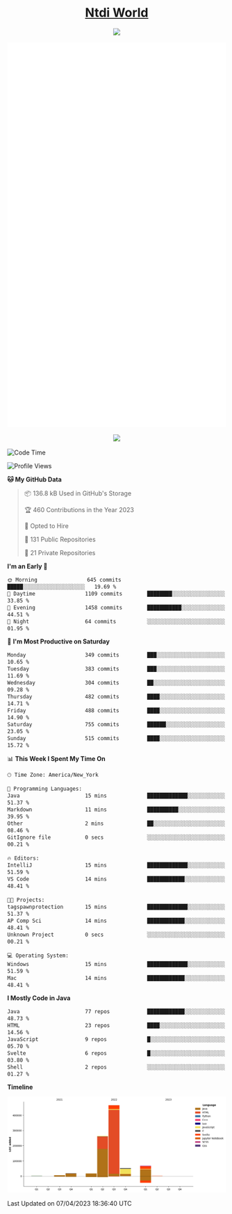 <h1 align="center"><a href="https://www.ntdi.world">Ntdi World</a></h1>
<p align="center">
  <a href="https://github.com/n-tdi"><img src="https://readme-typing-svg.herokuapp.com?lines=FullStack+Developer;Web+Developer;Open-Source+Enthusiast;Java+Developer;Spigot-API%20Developer;&center=true&width=500&height=50"></a>
</p>

<div align="center">
  <img src="/github-metrics.svg"></img>
  
  <img src="https://komarev.com/ghpvc/?username=n-tdi&color=green"></img>
</div>

<!-- May use later.. idk -->
<!-- <a href="http://www.github.com/n-tdi"><img src="https://github-readme-stats.vercel.app/api?username=n-tdi&show_icons=true&hide=&count_private=true&title_color=0891b2&text_color=ffffff&icon_color=0891b2&bg_color=1c1917&hide_border=true&show_icons=true" alt="n-tdi's GitHub stats" /></a> -->

<!--START_SECTION:waka-->
![Code Time](http://img.shields.io/badge/Code%20Time-235%20hrs%208%20mins-blue)

![Profile Views](http://img.shields.io/badge/Profile%20Views-4-blue)

**🐱 My GitHub Data** 

> 📦 136.8 kB Used in GitHub's Storage 
 > 
> 🏆 460 Contributions in the Year 2023
 > 
> 💼 Opted to Hire
 > 
> 📜 131 Public Repositories 
 > 
> 🔑 21 Private Repositories 
 > 
**I'm an Early 🐤** 

```text
🌞 Morning                645 commits         █████░░░░░░░░░░░░░░░░░░░░   19.69 % 
🌆 Daytime                1109 commits        ████████░░░░░░░░░░░░░░░░░   33.85 % 
🌃 Evening                1458 commits        ███████████░░░░░░░░░░░░░░   44.51 % 
🌙 Night                  64 commits          ░░░░░░░░░░░░░░░░░░░░░░░░░   01.95 % 
```
📅 **I'm Most Productive on Saturday** 

```text
Monday                   349 commits         ███░░░░░░░░░░░░░░░░░░░░░░   10.65 % 
Tuesday                  383 commits         ███░░░░░░░░░░░░░░░░░░░░░░   11.69 % 
Wednesday                304 commits         ██░░░░░░░░░░░░░░░░░░░░░░░   09.28 % 
Thursday                 482 commits         ████░░░░░░░░░░░░░░░░░░░░░   14.71 % 
Friday                   488 commits         ████░░░░░░░░░░░░░░░░░░░░░   14.90 % 
Saturday                 755 commits         ██████░░░░░░░░░░░░░░░░░░░   23.05 % 
Sunday                   515 commits         ████░░░░░░░░░░░░░░░░░░░░░   15.72 % 
```


📊 **This Week I Spent My Time On** 

```text
🕑︎ Time Zone: America/New_York

💬 Programming Languages: 
Java                     15 mins             █████████████░░░░░░░░░░░░   51.37 % 
Markdown                 11 mins             ██████████░░░░░░░░░░░░░░░   39.95 % 
Other                    2 mins              ██░░░░░░░░░░░░░░░░░░░░░░░   08.46 % 
GitIgnore file           0 secs              ░░░░░░░░░░░░░░░░░░░░░░░░░   00.21 % 

🔥 Editors: 
IntelliJ                 15 mins             █████████████░░░░░░░░░░░░   51.59 % 
VS Code                  14 mins             ████████████░░░░░░░░░░░░░   48.41 % 

🐱‍💻 Projects: 
tagspawnprotection       15 mins             █████████████░░░░░░░░░░░░   51.37 % 
AP Comp Sci              14 mins             ████████████░░░░░░░░░░░░░   48.41 % 
Unknown Project          0 secs              ░░░░░░░░░░░░░░░░░░░░░░░░░   00.21 % 

💻 Operating System: 
Windows                  15 mins             █████████████░░░░░░░░░░░░   51.59 % 
Mac                      14 mins             ████████████░░░░░░░░░░░░░   48.41 % 
```

**I Mostly Code in Java** 

```text
Java                     77 repos            ████████████░░░░░░░░░░░░░   48.73 % 
HTML                     23 repos            ████░░░░░░░░░░░░░░░░░░░░░   14.56 % 
JavaScript               9 repos             █░░░░░░░░░░░░░░░░░░░░░░░░   05.70 % 
Svelte                   6 repos             █░░░░░░░░░░░░░░░░░░░░░░░░   03.80 % 
Shell                    2 repos             ░░░░░░░░░░░░░░░░░░░░░░░░░   01.27 % 
```



**Timeline**

![Lines of Code chart](https://raw.githubusercontent.com/n-tdi/n-tdi/main/assets/bar_graph.png)


 Last Updated on 07/04/2023 18:36:40 UTC
<!--END_SECTION:waka-->
